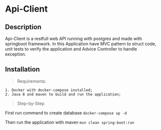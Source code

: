 # Api-Client

## Description

Api-Client is a restfull web API running with postgres and made with springboot framework.
In this Application have MVC pattern to struct code, unit tests to verify the application and Advice Controller to handle exception.

## Installation 

> Requirements:

    1. Docker with docker-compose installed;
    2. Java 8 and maven to build and run the application;
    
> Step-by-Step

First run command to create database `docker-compose up -d`

Then run the application with maven `mvn clean spring-boot:run`

 